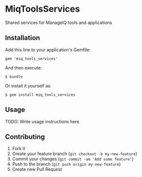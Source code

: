 # MiqToolsServices

Shared services for ManageIQ tools and applications

## Installation

Add this line to your application's Gemfile:

    gem 'miq_tools_services'

And then execute:

    $ bundle

Or install it yourself as:

    $ gem install miq_tools_services

## Usage

TODO: Write usage instructions here

## Contributing

1. Fork it
2. Create your feature branch (`git checkout -b my-new-feature`)
3. Commit your changes (`git commit -am 'Add some feature'`)
4. Push to the branch (`git push origin my-new-feature`)
5. Create new Pull Request
